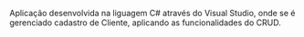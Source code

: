 Aplicação desenvolvida na liguagem C# através do Visual Studio, onde se é gerenciado cadastro de Cliente, aplicando as funcionalidades do CRUD.
